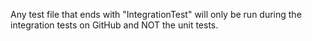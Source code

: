 Any test file that ends with "IntegrationTest" will
only be run during the integration tests on GitHub and NOT
the unit tests.